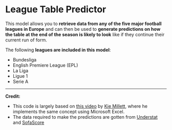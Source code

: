 # **League Table Predictor**

This model allows you to **retrieve data from any of the five major football leagues in Europe** and can then be used to **generate predictions on how the table at the end of the season is likely to look** like if they continue their current run of form.

The following **leagues are included in this model**:

- Bundesliga
- English Premiere League (EPL)
- La Liga
- Ligue 1
- Serie A

---

**Credit:**

- This code is largely based on [this video](https://www.youtube.com/watch?v=24e_Z4WHR48&pp=ygUfbW9udGUgY2FybG8gc2ltdWxhdGlvbiBmb290YmFsbA%3D%3D) by [Kie Millett](https://www.youtube.com/@KieMillett), where he implements the same concept using Microsoft Excel.
- The data required to make the predictions are gotten from [Understat](https://understat.com/) and [SofaScore](https://www.sofascore.com/)

